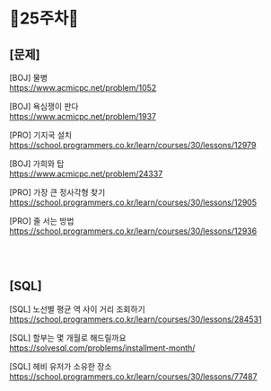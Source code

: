 # 📌25주차📌
## [문제]
[BOJ] 물병</br>
https://www.acmicpc.net/problem/1052

[BOJ] 욕심쟁이 판다</br>
https://www.acmicpc.net/problem/1937

[PRO] 기지국 설치</br>
https://school.programmers.co.kr/learn/courses/30/lessons/12979

[BOJ] 가희와 탑</br>
https://www.acmicpc.net/problem/24337

[PRO] 가장 큰 정사각형 찾기</br>
https://school.programmers.co.kr/learn/courses/30/lessons/12905

[PRO] 줄 서는 방법</br>
https://school.programmers.co.kr/learn/courses/30/lessons/12936

</br></br>

## [SQL]
[SQL] 노선별 평균 역 사이 거리 조회하기</br>
https://school.programmers.co.kr/learn/courses/30/lessons/284531

[SQL] 할부는 몇 개월로 해드릴까요</br>
https://solvesql.com/problems/installment-month/

[SQL] 헤비 유저가 소유한 장소</br>
https://school.programmers.co.kr/learn/courses/30/lessons/77487